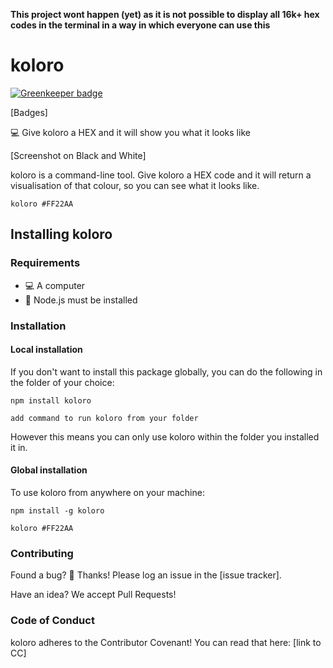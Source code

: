 **This project wont happen (yet) as it is not possible to display all 16k+ hex codes in the terminal in a way in which everyone can use this**


# koloro

[![Greenkeeper badge](https://badges.greenkeeper.io/Charlotteis/koloro.svg)](https://greenkeeper.io/)

[Badges]

:computer: Give koloro a HEX and it will show you what it looks like

[Screenshot on Black and White]

koloro is a command-line tool. Give koloro a HEX code and it will return a visualisation of that colour, so you can see what it looks like.

`koloro #FF22AA`

## Installing koloro

### Requirements

- :computer: A computer
- :sparkling_heart: Node.js must be installed

### Installation

#### Local installation

If you don't want to install this package globally, you can do the following in the folder of your choice:

`npm install koloro`

`add command to run koloro from your folder`

However this means you can only use koloro within the folder you installed it in.

#### Global installation

To use koloro from anywhere on your machine:

`npm install -g koloro`

`koloro #FF22AA`

### Contributing

Found a bug? :bug: Thanks! Please log an issue in the [issue tracker].

Have an idea? We accept Pull Requests!

### Code of Conduct

koloro adheres to the Contributor Covenant! You can read that here: [link to CC]
